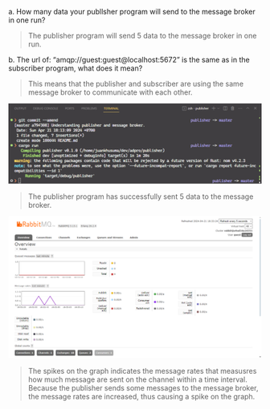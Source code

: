a. How many data your publlsher program will send to the message broker in one
run? 
> The publisher program will send 5 data to the message broker in one run.

b. The url of: “amqp://guest:guest@localhost:5672” is the same as in the subscriber
program, what does it mean?
> This means that the publisher and subscriber are using the same message broker to communicate with each other.

![Publisher Result](publisher.png)
> The publisher program has successfully sent 5 data to the message broker.

![Overview](overview.png)
> The spikes on the graph indicates the message rates that measusres how much message are sent on the channel within a time interval. Because the publisher sends some messages to the message broker, the message rates are increased, thus causing a spike on the graph.